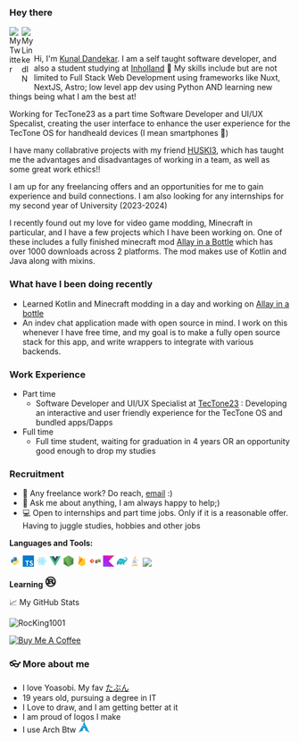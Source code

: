 ### Hey there
<!-- <a href="https://discord.gg/XTW52Kt">
  <img align="left" alt="Abhishek's Discord" width="22px" src="https://raw.githubusercontent.com/peterthehan/peterthehan/master/assets/discord.svg" />
</a> -->
<a href="https://twitter.com/KunalADandekar">
  <img align="left" alt="My Twitter" width="22px" src="https://raw.githubusercontent.com/peterthehan/peterthehan/master/assets/twitter.svg" />
</a>
<a href="https://www.linkedin.com/in/kunal-dandekar-9ba5401a8/">
  <img align="left" alt="My LinkedIN" width="22px" src="https://raw.githubusercontent.com/peterthehan/peterthehan/master/assets/linkedin.svg" />
</a>

<br>
<br>

Hi, I'm [Kunal Dandekar](https://piguy.me/).
I am a self taught software developer, and also a student studying at [Inholland](https://www.inholland.nl/) 📖
My skills include but are not limited to Full Stack Web Development using frameworks like Nuxt, NextJS, Astro; low level app dev using Python AND learning new things being what I am the best at!

Working for TecTone23 as a part time Software Developer and UI/UX Specalist, creating the user interface to enhance the user experience for the TecTone OS for handheald devices (I mean smartphones 📱)

I have many collabrative projects with my friend [HUSKI3](https://github.com/HUSKI3), which has taught me the advantages and disadvantages of working in a team, as well as some great work ethics!!

I am up for any freelancing offers and an opportunities for me to gain experience and build connections. I am also looking for any internships for my second year of University (2023-2024)

I recently found out my love for video game modding, Minecraft in particular, and I have a few projects which I have been working on. One of these includes a fully finished minecraft mod [Allay in a Bottle](https://github.com/RocKing1001/AllayInABottle) which has over 1000 downloads across 2 platforms. The mod makes use of Kotlin and Java along with mixins.

### What have I been doing recently
- Learned Kotlin and Minecraft modding in a day and working on [Allay in a bottle](https://github.com/RocKing1001/AllayInABottle)
- An indev chat application made with open source in mind. I work on this whenever I have free time, and my goal is to make a fully open source stack for this app, and write wrappers to integrate with various backends.

### Work Experience
- Part time
  - Software Developer and UI/UX Specialist at [TecTone23](https://tectone23.com/) : Developing an interactive and user friendly experience for the TecTone OS and bundled apps/Dapps
- Full time
  - Full time student, waiting for graduation in 4 years OR an opportunity good enough to drop my studies

  
### Recruitment
- 💼 Any freelance work? Do reach, [email](mailto:kunal.a.dandekar@gmail.com) :)
- 💬 Ask me about anything, I am always happy to help;)
- 💻 Open to internships and part time jobs. Only if it is a reasonable offer. Having to juggle studies, hobbies and other jobs

**Languages and Tools:**  

<code><img height="20" src="https://raw.githubusercontent.com/github/explore/80688e429a7d4ef2fca1e82350fe8e3517d3494d/topics/python/python.png"></code>
<code><img height="20" src="https://raw.githubusercontent.com/github/explore/80688e429a7d4ef2fca1e82350fe8e3517d3494d/topics/typescript/typescript.png"></code>
<code><img height="20" src="https://raw.githubusercontent.com/github/explore/80688e429a7d4ef2fca1e82350fe8e3517d3494d/topics/react/react.png"></code>
<code><img height="20" src="https://raw.githubusercontent.com/github/explore/80688e429a7d4ef2fca1e82350fe8e3517d3494d/topics/vue/vue.png"></code>
<code><img height="20" src="https://raw.githubusercontent.com/github/explore/80688e429a7d4ef2fca1e82350fe8e3517d3494d/topics/nodejs/nodejs.png"></code>
<code><img height="20" src="https://raw.githubusercontent.com/github/explore/80688e429a7d4ef2fca1e82350fe8e3517d3494d/topics/firebase/firebase.png"></code>
<code><img height="20" src="https://raw.githubusercontent.com/github/explore/80688e429a7d4ef2fca1e82350fe8e3517d3494d/topics/git/git.png"></code>
<code><img height="20" src="https://raw.githubusercontent.com/github/explore/80688e429a7d4ef2fca1e82350fe8e3517d3494d/topics/kotlin/kotlin.png"></code>
<code><img height="20" src="https://raw.githubusercontent.com/github/explore/80688e429a7d4ef2fca1e82350fe8e3517d3494d/topics/gradle/gradle.png"></code>
<code><img height="20" src="https://raw.githubusercontent.com/github/explore/80688e429a7d4ef2fca1e82350fe8e3517d3494d/topics/java/java.png"></code>
<code><img height="20" src="https://raw.githubusercontent.com/yurijserrano/Github-Profile-Readme-Logos/master/databases/postgresql.svg"></code>

**Learning**
<code><img height="20" src="https://raw.githubusercontent.com/github/explore/80688e429a7d4ef2fca1e82350fe8e3517d3494d/topics/rust/rust.png"></code>



📈 My GitHub Stats
<p align="left"> <img src="https://github-readme-stats-navy-delta.vercel.app/api?username=RocKing1001&show_icons=true&theme=tokyonight" alt="RocKing1001" />


<a href="https://www.buymeacoffee.com/thepiguy" target="_blank"><img src="https://cdn.buymeacoffee.com/buttons/v2/default-red.png" alt="Buy Me A Coffee" width="150" ></a>

### 👓 More about me
- I love Yoasobi. My fav [たぶん](https://songwhip.com/yoasobi/%E3%81%9F%E3%81%B6%E3%82%93)
- 19 years old, pursuing a degree in IT
- I Love to draw, and I am getting better at it
- I am proud of logos I make
- I use Arch Btw <img height="20" src="https://raw.githubusercontent.com/JotaRandom/archlinux-artwork/master/icons/archlinux-icon-crystal-32.svg">
